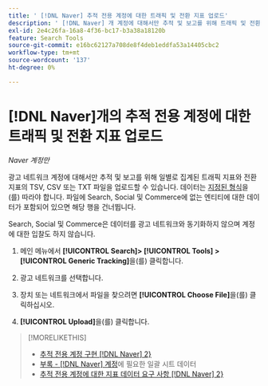```yaml
---
title: ' [!DNL Naver] 추적 전용 계정에 대한 트래픽 및 전환 지표 업로드'
description: ' [!DNL Naver] 개 계정에 대해서만 추적 및 보고를 위해 트래픽 및 전환 지표를 업로드하는 방법을 알아봅니다.'
exl-id: 2e4c26fa-16a8-4f36-bc17-b3a38a18120b
feature: Search Tools
source-git-commit: e16bc62127a708de8f4deb1eddfa53a14405cbc2
workflow-type: tm+mt
source-wordcount: '137'
ht-degree: 0%

---
```


# [!DNL Naver]개의 추적 전용 계정에 대한 트래픽 및 전환 지표 업로드

*Naver 계정만*

광고 네트워크 계정에 대해서만 추적 및 보고를 위해 일별로 집계된 트래픽 지표와 전환 지표의 TSV, CSV 또는 TXT 파일을 업로드할 수 있습니다. 데이터는 [지정된 형식](naver-tracking-campaigns-data-requirements.md)을(를) 따라야 합니다. 파일에 Search, Social 및 Commerce에 없는 엔티티에 대한 데이터가 포함되어 있으면 해당 행을 건너뜁니다.

Search, Social 및 Commerce은 데이터를 광고 네트워크와 동기화하지 않으며 계정에 대한 입찰도 하지 않습니다.

1. 메인 메뉴에서 **[!UICONTROL Search]> [!UICONTROL Tools] >[!UICONTROL Generic Tracking]**&#x200B;을(를) 클릭합니다.

1. 광고 네트워크를 선택합니다.

1. 장치 또는 네트워크에서 파일을 찾으려면 **[!UICONTROL Choose File]**&#x200B;을(를) 클릭하십시오.

1. **[!UICONTROL Upload]**&#x200B;을(를) 클릭합니다.

>[!MORELIKETHIS]
>
>* [추적 전용 계정 구현 [!DNL Naver] 2&rbrace;](/help/search-social-commerce/campaign-management/naver-tracking-only-account-implement.md)
>* [부록 - [!DNL Naver] 계정](/help/search-social-commerce/campaign-management/bulksheets/bulksheet-data-formats/bulksheet-data-naver.md)에 필요한 일괄 시트 데이터
>* [추적 전용 계정에 대한 지표 데이터 요구 사항 [!DNL Naver] 2&rbrace;](/help/search-social-commerce/tools/metrics-upload-tracking-campaigns/naver-tracking-campaigns-data-requirements.md)
